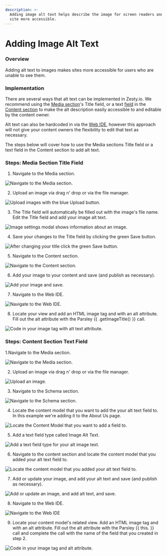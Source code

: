 ```yaml
---
description: >-
  Adding image alt text helps describe the image for screen readers and makes a
  site more accessible.
---
```


# Adding Image Alt Text

### Overview

Adding alt text to images makes sites more accessible for users who are unable to see them. 

### Implementation

There are several ways that alt text can be implemented in Zesty.io. We recommend using the [Media section](https://zesty.org/services/manager-ui/media)'s Title field, or a text [field](https://zesty.org/services/manager-ui/schema/fields) in the [Content section](https://zesty.org/services/manager-ui/content) to make the alt description easily accessible to and editable by the content owner. 

Alt text can also be hardcoded in via the [Web IDE](https://zesty.org/services/manager-ui/editor), however this approach will not give your content owners the flexibility to edit that text as necessary. 

The steps below will cover how to use the Media sections Title field or a text field in the Content section to add alt text.  

### Steps: Media Section Title Field

1. Navigate to the Media section.

![Navigate to the Media section.](../.gitbook/assets/manager-ui-media.png)

2. Upload an image via drag n' drop or via the file manager.

![Upload images with the blue Upload button.](../.gitbook/assets/02-upload-image.png)

3. The Title field will automatically be filled out with the image's file name. Edit the Title field and add your image alt text. 

![Image settings modal shows information about an image.](../.gitbook/assets/03-image-title-update.png)

4. Save your changes to the Title field by clicking the green Save button.

![After changing your title click the green Save button.](../.gitbook/assets/04-update-title-and-save.png)

5. Navigate to the Content section.

![Navigate to the Content section.](../.gitbook/assets/media-man-ui-nav-to-content.png)

6. Add your image to your content and save \(and publish as necessary\).

![Add your image and save.](../.gitbook/assets/06a-alt-text-add-image-and-save.png)

7. Navigate to the Web IDE. 

![Navigate to the Web IDE.](../.gitbook/assets/07ab-alt-text-navigate-to-ide.png)

8.  Locate your view and add an HTML image tag and with an alt attribute. Fill out the alt attribute with the Parsley {{ .getImageTitle\(\) }} call. 

![Code in your image tag with alt text attribute.](../.gitbook/assets/08a-alt-text-code-in-title-field.png)

### Steps: Content Section Text Field

1.Navigate to the Media section. 

![Navigate to the Media section.](../.gitbook/assets/01ab-alt-text-navigate-to-media.png)

2. Upload an image via drag n' drop or via the file manager. 

![Upload an image.](../.gitbook/assets/02ab-alt-text-add-an-image.png)

3. Navigate to the Schema section.

![Navigate to the Schema section.](../.gitbook/assets/03b-alt-text-navigate-to-schema.png)

4. Locate the content model that you want to add the your alt text field to. In this example we're adding it to the About Us page.

![Locate the Content Model that you want to add a field to.](../.gitbook/assets/04b-alt-text-schema-locate-content-model.png)

5. Add a text field type called Image Alt Text. 

![Add a text field type for your alt image text.](../.gitbook/assets/05b-alt-text-add-text-field.png)

6. Navigate to the content section and locate the content model that you added your alt text field to.

![Locate the content model that you added your alt text field to.](../.gitbook/assets/06b-alt-text-locate-content-model.png)

7. Add or update your image, and add your alt text and save \(and publish as necessary\).

![Add or update an image, and add alt text, and save.](../.gitbook/assets/07b-alt-text-add-save-new-alt-text.png)

8. Navigate to the Web IDE.

![Navigate to the Web IDE](../.gitbook/assets/07ab-alt-text-navigate-to-ide.png)

9.  Locate your content model's related view. Add an HTML image tag and with an alt attribute. Fill out the alt attribute with the Parsley {{ this. }} call and complete the call with the name of the field that you created in step 2.

![Code in your image tag and alt attribute.](../.gitbook/assets/09b-alt-text-code-in-image-alt-text-field.png)

